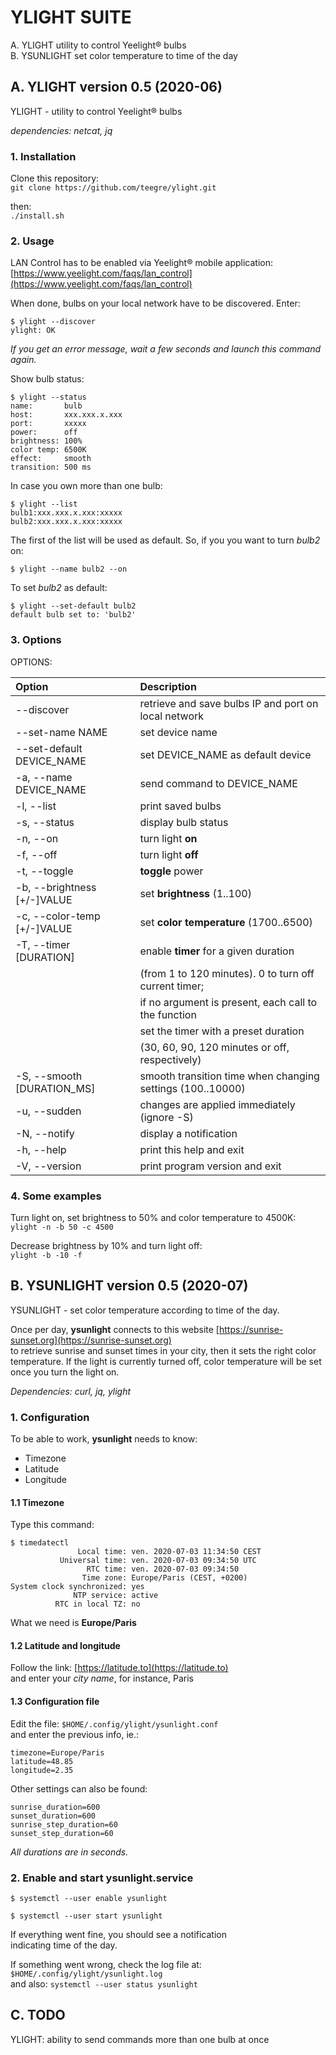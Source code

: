 # YLIGHT SUITE

A. YLIGHT utility to control Yeelight® bulbs  
B. YSUNLIGHT set color temperature to time of the day

## A. YLIGHT version 0.5 (2020-06)

YLIGHT - utility to control Yeelight® bulbs

*dependencies: netcat, jq*

### 1. Installation

Clone this repository:  
`git clone https://github.com/teegre/ylight.git`

then:  
`./install.sh`

### 2. Usage

LAN Control has to be enabled via Yeelight® mobile application:  
[https://www.yeelight.com/faqs/lan_control](https://www.yeelight.com/faqs/lan_control)

When done, bulbs on your local network have to be discovered. Enter:  
```
$ ylight --discover
ylight: OK
```

*If you get an error message, wait a few seconds and launch this command again.*

Show bulb status:  

```
$ ylight --status
name:       bulb
host:       xxx.xxx.x.xxx
port:       xxxxx
power:      off
brightness: 100%
color temp: 6500K
effect:     smooth
transition: 500 ms
```

In case you own more than one bulb:  
```
$ ylight --list
bulb1:xxx.xxx.x.xxx:xxxxx
bulb2:xxx.xxx.x.xxx:xxxxx
```

The first of the list will be used as default.
So, if you you want to turn *bulb2* on:  
```
$ ylight --name bulb2 --on
```

To set *bulb2* as default:  
```
$ ylight --set-default bulb2
default bulb set to: 'bulb2'
```

### 3. Options

OPTIONS:

|Option                       |Description                                                  |
|:----------------------------|:------------------------------------------------------------|
| --discover                  | retrieve and save bulbs IP and port on local network        |
| --set-name NAME             | set device name                                             |
| --set-default DEVICE_NAME   | set DEVICE_NAME as default device                           |
| -a, --name DEVICE_NAME      | send command to DEVICE_NAME                                 |
| -l, --list                  | print saved bulbs                                           |
| -s, --status                | display bulb status                                         |
| -n, --on                    | turn light **on**                                           |
| -f, --off                   | turn light **off**                                          |
| -t, --toggle                | **toggle** power                                            |
| -b, --brightness [+/-]VALUE | set **brightness** (1..100)                                 |
| -c, --color-temp [+/-]VALUE | set **color temperature** (1700..6500)                      |
| -T, --timer [DURATION]      | enable **timer** for a given duration                       |
|                             | (from 1 to 120 minutes). 0 to turn off current timer;       |
|	                          | if no argument is present, each call to the function        |
|	                          | set the timer with a preset duration                        |
|	                          | (30, 60, 90, 120 minutes or off, respectively)              |
| -S, --smooth [DURATION_MS]  | smooth transition time when changing settings (100..10000)  |
| -u, --sudden                | changes are applied immediately (ignore -S)                 |
| -N, --notify                | display a notification                                      |
| -h, --help                  | print this help and exit                                    |
| -V, --version               | print program version and exit                              |

### 4. Some examples

Turn light on, set brightness to 50% and color temperature to 4500K:  
`ylight -n -b 50 -c 4500`

Decrease brightness by 10% and turn light off:  
`ylight -b -10 -f`

## B. YSUNLIGHT version 0.5 (2020-07)

YSUNLIGHT - set color temperature according to time of the day.

Once per day, **ysunlight** connects to this website [https://sunrise-sunset.org](https://sunrise-sunset.org)  
to retrieve sunrise and sunset times in your city, then it sets the right color temperature.
If the light is currently turned off, color temperature will be set once you turn the light on.

*Dependencies: curl, jq, ylight*

### 1. Configuration

To be able to work, **ysunlight** needs to know:

 * Timezone
 * Latitude
 * Longitude

#### 1.1 Timezone

Type this command:  

```
$ timedatectl
               Local time: ven. 2020-07-03 11:34:50 CEST
           Universal time: ven. 2020-07-03 09:34:50 UTC
                 RTC time: ven. 2020-07-03 09:34:50
                Time zone: Europe/Paris (CEST, +0200)
System clock synchronized: yes
              NTP service: active
          RTC in local TZ: no

```
What we need is **Europe/Paris**

#### 1.2 Latitude and longitude

Follow the link: [https://latitude.to](https://latitude.to)  
and enter your *city name*, for instance, Paris

#### 1.3 Configuration file

Edit the file: `$HOME/.config/ylight/ysunlight.conf`  
and enter the previous info, ie.:  
```
timezone=Europe/Paris
latitude=48.85
longitude=2.35
```

Other settings can also be found:  
```
sunrise_duration=600
sunset_duration=600
sunrise_step_duration=60
sunset_step_duration=60
```

*All durations are in seconds.*

### 2. Enable and start ysunlight.service

```
$ systemctl --user enable ysunlight
```

```
$ systemctl --user start ysunlight
```

If everything went fine, you should see a notification  
indicating time of the day.

If something went wrong, check the log file at: `$HOME/.config/ylight/ysunlight.log`  
and also: `systemctl --user status ysunlight`

## C. TODO

YLIGHT: ability to send commands more than one bulb at once

